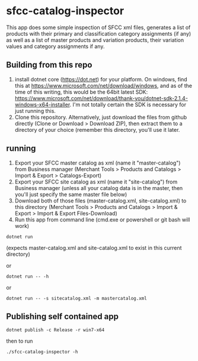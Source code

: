 sfcc-catalog-inspector
=========================

This app does some simple inspection of SFCC xml files, generates a list of products with their primary and classification category assignments (if any) as well as a list of master products and variation products, their variation values and category assignments if any.

Building from this repo
------------------------
1. install dotnet core (https://dot.net) for your platform. On windows, find this at https://www.microsoft.com/net/download/windows, and as of the time of this writing, this would be the 64bit latest SDK: https://www.microsoft.com/net/download/thank-you/dotnet-sdk-2.1.4-windows-x64-installer. I'm not totally certain the SDK is necessary for just running this.
1. Clone this repository. Alternatively, just download the files from github directly (Clone or Download > Download ZIP), then extract them to a directory of your choice (remember this directory, you'll use it later.

running
-----------------

1. Export your SFCC master catalog as xml (name it "master-catalog") from Business manager (Merchant Tools >  Products and Catalogs >  Import & Export > Catalogs-Export)
1. Export your SFCC site catalog as xml (name it "site-catalog") from Business manager (unless all your catalog data is in the master, then you'll just specify the same master file below)
1. Download both of those files (master-catalog.xml, site-catalog.xml) to this directory (Merchant Tools >  Products and Catalogs >  Import & Export > Import & Export Files-Download)
1. Run this app from command line (cmd.exe or powershell or git bash will work)

`dotnet run`

(expects master-catalog.xml and site-catalog.xml to exist in this current directory)

or

`dotnet run -- -h`

or 

`dotnet run -- -s sitecatalog.xml -m mastercatalog.xml`


Publishing self contained app
----------------------
`dotnet publish -c Release -r win7-x64`

then to run

`./sfcc-catalog-inspector -h`
